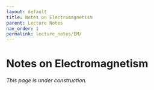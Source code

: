 ```yaml
---
layout: default
title: Notes on Electromagnetism
parent: Lecture Notes
nav_order: 1
permalink: lecture_notes/EM/
---
```


# Notes on Electromagnetism

_This page is under construction._